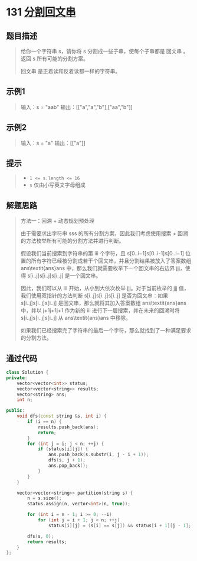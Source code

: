 # 131 [分割回文串](https://leetcode-cn.com/problems/palindrome-partitioning/)

## 题目描述

> 给你一个字符串 s，请你将 s 分割成一些子串，使每个子串都是 回文串 。返回 s 所有可能的分割方案。
>
> 回文串 是正着读和反着读都一样的字符串。

## 示例1

> 输入：s = "aab"
> 输出：[["a","a","b"],["aa","b"]]

## 示例2

> 输入：s = "a"
> 输出：[["a"]]

## 提示

>- `1 <= s.length <= 16`
>- `s` 仅由小写英文字母组成

## 解题思路

>方法一：回溯 + 动态规划预处理
>
>由于需要求出字符串 sss 的所有分割方案，因此我们考虑使用搜索 + 回溯的方法枚举所有可能的分割方法并进行判断。
>
>假设我们当前搜索到字符串的第 iii 个字符，且 s[0..i−1]s[0..i-1]s[0..i−1] 位置的所有字符已经被分割成若干个回文串，并且分割结果被放入了答案数组 ans\textit{ans}ans 中，那么我们就需要枚举下一个回文串的右边界 jjj，使得 s[i..j]s[i..j]s[i..j] 是一个回文串。
>
>因此，我们可以从 iii 开始，从小到大依次枚举 jjj。对于当前枚举的 jjj 值，我们使用双指针的方法判断 s[i..j]s[i..j]s[i..j] 是否为回文串：如果 s[i..j]s[i..j]s[i..j] 是回文串，那么就将其加入答案数组 ans\textit{ans}ans 中，并以 j+1j+1j+1 作为新的 iii 进行下一层搜索，并在未来的回溯时将 s[i..j]s[i..j]s[i..j] 从 ans\textit{ans}ans 中移除。
>
>如果我们已经搜索完了字符串的最后一个字符，那么就找到了一种满足要求的分割方法。

## 通过代码

```cpp
class Solution {
private:
    vector<vector<int>> status;
    vector<vector<string>> results;
    vector<string> ans;
    int n;

public:
    void dfs(const string &s, int i) {
        if (i == n) {
            results.push_back(ans);
            return;
        }
        for (int j = i; j < n; ++j) {
            if (status[i][j]) {
                ans.push_back(s.substr(i, j - i + 1));
                dfs(s, j + 1);
                ans.pop_back();
            }
        }
    }

    vector<vector<string>> partition(string s) {
        n = s.size();
        status.assign(n, vector<int>(n, true));

        for (int i = n - 1; i >= 0; --i)
            for (int j = i + 1; j < n; ++j)
                status[i][j] = (s[i] == s[j]) && status[i + 1][j - 1];

        dfs(s, 0);
        return results;
    }
};
```

